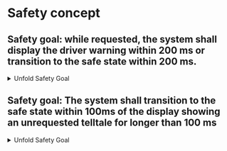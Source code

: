 # Safety concept
## Safety goal: while requested, the system shall display the driver warning within 200 ms or transition to the safe state within 200 ms.
<details><summary>Unfold Safety Goal</summary><p>

* [ID_1502911625] [Information] Information: “while ” means that, if the telltale request persists/is repeated, the system has to continue to display the telltale.
* [ID_1052985289] [Information] The 200 ms include the time needed for the request to reach the Cluster demo. This is considered in the frequency of the cyclic communication.
* [ID_1780168904] [FSR] [ASIL B] The Telltale requester shall send a request cyclically controlling whether a telltale is needed to be shown or not.
    * [ID_736988533] [TSR] [ASIL B] The Telltale requester shall send the telltale request message every 200 ms
    * [ID_529767340] [TSR] [ASIL B] The Telltale request message shall contain a boolean "telltale_request" = 0 if the telltale is not requested and 1 if the telltale is requested
    * [ID_950923064] [TSR] [ASIL B] The Telltale request message shall be E2E protected with E2E Protocol xxx
        * [ID_1340201467] [Information] We don't specify this in all detail here, Message counter and CRC is needed
* [ID_883554261] [FSR] [ASIL B] All inputs from outside the system, the cluster controller uses to determine whether a requested telltale is shown shall be E2E protected against data corruption out of order transmission and message loss
    * [ID_1807969240] [TSR] [ASIL B] The Cluster controller shall monitor messages from the Telltale requester
    * [ID_199781775] [TSR] [ASIL B] The Cluster controller shall check the telltale request message for E2E miss
        * [ID_1822634618] [Information] We don't specify this in all detail here, Message counter and CRC is needed
    * [ID_1213070481] [TSR] [ASIL B] If the cluster controller determines an E2E miss in the tell tale request message, the cluster controller shall transition the system into the safe state
    * [ID_1404407311] [TSR] [ASIL B] The Cluster controler shall check all additional inputs from outside the system, the Cluster controller needs to decide whether a requested telltale is displayed for E2E miss
        * [ID_114212614] [SW] [ASIL B] The Safety-Signal-Source shall check the additional inputs for E2E misses
            * [ID_1017729133] [Information] This refers not only to the telltale request messages from the telltale requester, but also all further inputs the safety-signal source needs to decide whether the requested telltale is displayed or not, e.g. input from a HW checker element, or Image data flowing back from the display
    * [ID_1264174165] [TSR] [ASIL B] If the cluster controller determines an E2E miss in an additional input needed for telltale verification, the cluster controller shall transition the system into the safe state
        * [ID_1488369061] [SW] [ASIL B] On E2E miss of any input to Safety-signal-source, Safety-signal-source shall request "Safe state" from the safety-app
* [ID_1579674255] [FSR] [ASIL B] The Instrument cluster shall display the requested telltale or transition to the safe state
    * [ID_1284231708] [Information] We implement this by splitting into a QM path rendering the Display and a Safety path checking whether the requested telltale is shown or not
    * [ID_205232490] [TSR] [QM[B]] The Instrument Cluster shall render the cluster display image within 70ms of the instrument Cluster receiving the message
        * [ID_499334358] [SW] [QM[B]] The QT app shall render the image within 70ms of the cluster controller receiving the message
    * [ID_874940663] [TSR] [ASIL B] The Instrument Cluster shall determine, whether the requested telltale is displayed
        * [ID_994205752] [Information] Safety-signal source part of the control flow
        * [ID_745377459] [SW] [ASIL B] The safety-signal-source shall determine, whether the requested telltale is shown
        * [ID_1088404633] [SW] [ASIL B] If the requested telltale is not shown, the Safety-signal-source shall request "Safe state" from the safety app.
        * [ID_382560048] [SW] [QM[B]] The safety-signal source shall cyclically send the safety status message to the safety app
        * [ID_70275415] [SW] [ASIL B] Communication from the Safety signal source to the Safety App shall be E2E protected
            * [ID_1259502493] [Information] We don't specify this in all detail here, Message counter and CRC is needed
        * [ID_1639133793] [SW] [ASIL B] The results of the Safety signal source workload shall deterministically depend on the inputs
            * [ID_220738134] [Information] This implies freedom from spatial interference between the safety-signal-source / safety app and the rest of the (Operating) system, if taken at face value. The formulation is deliberate, the Architecture Workgroup is analysing all potential ways such interference could happen, we then revisit this requirement to refine it regarding safety mechanisms on the application level handling the determined interference scenarios, where possible to avoid putting undue burden on the kernel.
            * [ID_1937203672] [Information] Hardware faults are out of scope, see assumptions
            * [ID_991487171] [Information] Temporal interference is not relevant here, since the watchdog transitions the system into the safe state, if execution takes too long.
    * [ID_1791854442] [TSR] [ASIL B] If the requested telltale is not displayed, the instrument cluster shall transition the system to the safe state by not triggering the external watchdog
        * [ID_538932640] [Information] Safety App portion of the Control Flow
        * [ID_563434302] [SW] [ASIL B] The Safety App shall check the Communication from Safety Signal Source for E2E misses
        * [ID_1726916053] [SW] [ASIL B] The Safety App shall pet the external watchdog, if and only if the cyclic message from the safety signal source passes the E2E check and does not request "safe state"
        * [ID_971824356] [SW] [ASIL B] The results of the Safety-app workload shall deterministically depend on the inputs
            * [ID_1459030927] [Information] This implies freedom from spatial interference between the safety-signal-source / safety app and the rest of the (Operating) system, if taken at face value. The formulation is deliberate, the Architecture Workgroup is analysing all potential ways such interference could happen, we then revisit this requirement to refine it regarding safety mechanisms on the application level handling the determined interference scenarios, where possible to avoid putting undue burden on the kernel.
            * [ID_722885474] [Information] Hardware faults are out of scope, see assumptions
            * [ID_560329904] [Information] Temporal interference is not relevant here, since the watchdog transitions the system into the safe state, if execution takes too long.
    * [ID_998490846] [TSR] [ASIL B] If the watchdog is not triggered within 200ms, it shall transition the system to the safet state
        * [ID_1409122909] [Information] Watchdog part of the control flow
        * [ID_1337523371] [Information] Timing allocation considerations:
The timings for rendering and telltale verification are not safety relevant, since the watchdog transitions to the system to the safe state, if the chain takes too long.
            * [ID_865269483] [Information] Signal sending including rendering by QT app: 100ms. We assume the time delay between the requester sending the message, and the cluster demo receiving it is less than 30ms, leaving 70ms for the rendering
            * [ID_1226012594] [Information] Display check inklusive WD trigger: 50ms
            * [ID_322365118] [Information] Watchdog logic inclusive backlight killing: 50ms
        * [ID_1266688002] [SW] [ASIL B] The watchdog shall disable the backlight of the Cluster Display within 50ms, if it is not triggered within 150ms.
* [ID_922972509] [FSR] [ASIL B] The chain between Telltale request sent and display/safe state shall be less than 200ms.
    * [ID_1197920546] [Information] Timing allocation considerations:
The timings for rendering and telltale verification are not safety relevant, since the watchdog transitions to the system to the safe state, if the chain takes too long.
        * [ID_1916288361] [Information] Signal sending including rendering by QT app: 100ms. We assume the time delay between the requester sending the message, and the cluster demo receiving it is less than 30ms, leaving 70ms for the rendering
        * [ID_980166321] [Information] Display check inklusive WD trigger: 50ms
        * [ID_450743490] [Information] Watchdog logic inclusive backlight killing: 50ms
    * [ID_190273872] [TSR] [ASIL B] The Telltale request message shall be sent every 200 ms
    * [ID_571758931] [TSR] [QM[B]] The Instrument Cluster shall render the cluster display image within 70ms of the instrument Cluster receiving the message
        * [ID_207710874] [SW] [QM[B]] The QT app shall render the image within 70ms of the cluster controller receiving the message
    * [ID_1787478473] [TSR] [QM[B]] Verification of telltale shown shall be performed within 50ms
    * [ID_1679094583] [TSR] [ASIL B] If the watchdog is not triggered within 200ms, it shall transition the system to the safet state
        * [ID_866134195] [Information] Watchdog part of the control flow
        * [ID_329269881] [Information] Timing allocation considerations:
The timings for rendering and telltale verification are not safety relevant, since the watchdog transitions to the system to the safe state, if the chain takes too long.
            * [ID_678436710] [Information] Signal sending including rendering by QT app: 100ms. We assume the time delay between the requester sending the message, and the cluster demo receiving it is less than 30ms, leaving 70ms for the rendering
            * [ID_589807630] [Information] Display check inklusive WD trigger: 50ms
            * [ID_27256903] [Information] Watchdog logic inclusive backlight killing: 50ms
        * [ID_91008504] [SW] [ASIL B] The watchdog shall disable the backlight of the Cluster Display within 50ms, if it is not triggered within 150ms.
</p></details>

## Safety goal: The system shall transition to the safe state within 100ms of the display showing an unrequested telltale for longer than 100 ms
<details><summary>Unfold Safety Goal</summary><p>

* [ID_575915779] [Information] We need to discuss this, this might not work with the frequency of 200ms we have in SZ1, it will if we relax it a little bit to around 120ms, see
* [ID_1024133711] [FSR] [ASIL B] The Telltale requester shall send a request cyclically controlling whether a telltale is needed to be shown or not.
    * [ID_793329888] [TSR] [ASIL B] The Telltale requester shall send the telltale request message every 200 ms
    * [ID_1442215130] [TSR] [ASIL B] The Telltale request message shall contain a boolean "telltale_request" = 0 if the telltale is not requested and 1 if the telltale is requested
    * [ID_9487660] [TSR] [ASIL B] The Telltale request message shall be E2E protected with E2E Protocol xxx
        * [ID_83965615] [Information] We don't specify this in all detail here, Message counter and CRC is needed
* [ID_1726434528] [FSR] [ASIL B] All inputs from outside the system, the cluster controller uses to determine whether a requested telltale is shown shall be E2E protected against data corruption out of order transmission and message loss
    * [ID_691030811] [TSR] [ASIL B] The Cluster controller shall monitor messages from the Telltale requester
    * [ID_1451767216] [TSR] [ASIL B] The Cluster controller shall check the telltale request message for E2E miss
        * [ID_324867201] [Information] We don't specify this in all detail here, Message counter and CRC is needed
    * [ID_29229427] [TSR] [ASIL B] If the cluster controller determines an E2E miss in the tell tale request message, the cluster controller shall transition the system into the safe state
    * [ID_1988413123] [TSR] [ASIL B] The Cluster controler shall check all additional inputs from outside the system, the Cluster controller needs to decide whether a requested telltale is displayed for E2E miss
        * [ID_571517104] [SW] [ASIL B] The Safety-Signal-Source shall check the additional inputs for E2E misses
            * [ID_224260376] [Information] This refers not only to the telltale request messages from the telltale requester, but also all further inputs the safety-signal source needs to decide whether the requested telltale is displayed or not, e.g. input from a HW checker element, or Image data flowing back from the display
    * [ID_1568256292] [TSR] [ASIL B] If the cluster controller determines an E2E miss in an additional input needed for telltale verification, the cluster controller shall transition the system into the safe state
        * [ID_1562874415] [SW] [ASIL B] On E2E miss of any input to Safety-signal-source, Safety-signal-source shall request "Safe state" from the safety-app
* [ID_1967724661] [FSR] [ASIL B] The instrument cluster shall transition to the safe state within 50ms, if an unrequested telltale is displayed for more than 100 ms
    * [ID_464783880] [Information] We implement this by splitting into a QM path rendering the Display and a Safety path checking whether the requested telltale is shown or not
    * [ID_1234093641] [TSR] [QM[B]] The Instrument Cluster shall render the cluster display image within 70ms of the instrument Cluster receiving the message
        * [ID_1721681830] [SW] [QM[B]] The QT app shall render the image within 70ms of the cluster controller receiving the message
    * [ID_142142357] [TSR] [ASIL B] All Inputs the Cluster controller needs to decide whether a un requested telltale is displayed shall be E2E protected
    * [ID_1824391227] [TSR] [ASIL B] The Instrument Cluster shall determine, if a not requested telltale is displayed for more than 100ms
    * [ID_1623141656] [TSR] [ASIL B] If a unrequested telltale is shown for more than 100ms the instrument cluster shall transition the system to the safe state by not triggering the external watchdog
* [ID_1771819379] [FSR] [ASIL B] The chain between Telltale request sent and display/safe state shall be less than 200ms.
    * [ID_1372264395] [Information] Timing allocation considerations:
The timings for rendering and telltale verification are not safety relevant, since the watchdog transitions to the system to the safe state, if the chain takes too long.
        * [ID_851857056] [Information] Signal sending including rendering by QT app: 100ms. We assume the time delay between the requester sending the message, and the cluster demo receiving it is less than 30ms, leaving 70ms for the rendering
        * [ID_60352073] [Information] Display check inklusive WD trigger: 50ms
        * [ID_1148423018] [Information] Watchdog logic inclusive backlight killing: 50ms
    * [ID_1374235407] [TSR] [ASIL B] The Telltale request message shall be sent every 200 ms
    * [ID_66701131] [TSR] [QM[B]] The Instrument Cluster shall render the cluster display image within 70ms of the instrument Cluster receiving the message
        * [ID_139490740] [SW] [QM[B]] The QT app shall render the image within 70ms of the cluster controller receiving the message
    * [ID_1797976261] [TSR] [QM[B]] Verification of telltale shown shall be performed within 50ms
    * [ID_666005204] [TSR] [ASIL B] If the watchdog is not triggered within 200ms, it shall transition the system to the safet state
        * [ID_1120681616] [Information] Watchdog part of the control flow
        * [ID_150284297] [Information] Timing allocation considerations:
The timings for rendering and telltale verification are not safety relevant, since the watchdog transitions to the system to the safe state, if the chain takes too long.
            * [ID_149104298] [Information] Signal sending including rendering by QT app: 100ms. We assume the time delay between the requester sending the message, and the cluster demo receiving it is less than 30ms, leaving 70ms for the rendering
            * [ID_530521654] [Information] Display check inklusive WD trigger: 50ms
            * [ID_1019504250] [Information] Watchdog logic inclusive backlight killing: 50ms
        * [ID_10230674] [SW] [ASIL B] The watchdog shall disable the backlight of the Cluster Display within 50ms, if it is not triggered within 150ms.
</p></details>
